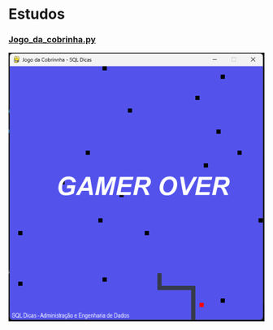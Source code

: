 # Estudos

### [Jogo_da_cobrinha.py](https://github.com/willdegl4n/Eastudos/blob/main/cobrinha.py)
![tela do jogo](https://github.com/willdegl4n/Eastudos/blob/main/cobrinha.png) 
